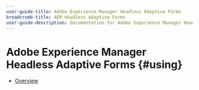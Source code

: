 ```yaml
---
user-guide-title: Adobe Experience Manager Headless Adaptive Forms
breadcrumb-title: AEM Headless Adaptive Forms
user-guide-description: Documentation for Adobe Experience Manager Headless Adaptive Forms
---
```


# Adobe Experience Manager Headless Adaptive Forms {#using}

+ [Overview](overview.md)

<!--

Articles must be added to this TOC file in order to render.

Use this list format to specify links to articles and section headings that expand and collapse in the left rail of the user guide.

An article link CANNOT be used as a section heading.
-->
